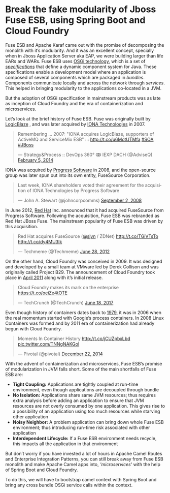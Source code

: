 # Break the fake modularity of Jboss Fuse ESB, using Spring Boot and Cloud Foundry

Fuse  ESB and Apache Karaf came out with the promise of decomposing the monolith with it’s modularity. And it was an excellent concept, specially when in Jboss Application Server aka EAP, we were building larger than life EARs and WARs.  Fuse  ESB uses  [OSGi technology](http://www.osgi.org/what-is-osgi/), which is a set of [_specifications_](https://www.osgi.org/developer/specifications/) that define a dynamic component system for Java. These specifications enable a development model where an application is composed of several components which are packaged in _bundles_. Components communicate locally and across the network through _services_. This helped in bringing modularity to the applications co-located in a JVM. 

But the adoption of OSGi specification in mainstream products was as late as inception of Cloud Foundry and the era of containerization and microservices.

Let’s look at the brief history of  Fuse  ESB.  Fuse  was originally built by  [LogicBlaze](https://www.infoworld.com/article/2654841/applications/logicblaze-s-open-source-fuse-soa-stack-debuts.html) , and was later acquired by [IONA Technologies](https://www.zdnet.com/article/iona-buys-open-source-specialist-logicblaze/) in 2007. 

<blockquote class="twitter-tweet" data-lang="en"><p lang="en" dir="ltr">Remembering ... 2007: &quot;IONA acquires LogicBlaze, supporters of ActiveMQ and ServiceMix ESB&quot; ::: <a href="http://t.co/u6MotUTMfa">http://t.co/u6MotUTMfa</a> <a href="https://twitter.com/hashtag/SOA?src=hash&amp;ref_src=twsrc%5Etfw">#SOA</a> <a href="https://twitter.com/hashtag/JBoss?src=hash&amp;ref_src=twsrc%5Etfw">#JBoss</a></p>&mdash; Strategy&amp;Process :: DevOps 360° ↂ IEXP DACH (@AdviseQ) <a href="https://twitter.com/AdviseQ/status/431169338486190080?ref_src=twsrc%5Etfw">February 5, 2014</a></blockquote>
<script async src="https://platform.twitter.com/widgets.js" charset="utf-8"></script>

IONA was acquired by [Progress Software](http://investors.progress.com/news-releases/news-release-details/progress-software-corporation-acquire-iona-technologies) in 2008, and the open-source group was later spun out into its own entity, FuseSource Corporation. 

<blockquote class="twitter-tweet" data-lang="en"><p lang="en" dir="ltr">Last week, IONA shareholders voted their agreement for the acquisition of IONA Technologies by Progress Software</p>&mdash; John A. Stewart (@johncorpcomms) <a href="https://twitter.com/johncorpcomms/status/906716718?ref_src=twsrc%5Etfw">September 2, 2008</a></blockquote>
<script async src="https://platform.twitter.com/widgets.js" charset="utf-8"></script>

In June 2012, [Red Hat](https://www.redhat.com/en/about/press-releases/red-hat-to-acquire-fusesource) Inc. announced that it had acquired FuseSource from Progress Software. Following the acquisition,  Fuse ESB was rebranded as Red Hat JBoss  Fuse. The mainstream popularity of Fuse ESB was driven by this acquisition.

<blockquote class="twitter-tweet" data-lang="en"><p lang="en" dir="ltr">Red Hat acquires FuseSource (<a href="https://twitter.com/sjvn?ref_src=twsrc%5Etfw">@sjvn</a> / ZDNet) <a href="http://t.co/TGiVTsTo">http://t.co/TGiVTsTo</a> <a href="http://t.co/dy4MU3Ik">http://t.co/dy4MU3Ik</a></p>&mdash; Techmeme (@Techmeme) <a href="https://twitter.com/Techmeme/status/218433905236250624?ref_src=twsrc%5Etfw">June 28, 2012</a></blockquote>
<script async src="https://platform.twitter.com/widgets.js" charset="utf-8"></script>

On the other hand, Cloud Foundry was conceived in 2009. It was designed and developed by a small team at VMware led by Derek Collison and was originally called Project B29. The announcement of Cloud Foundry took place in  [April 2011](https://techcrunch.com/2017/06/18/cloud-foundry-makes-its-mark-on-the-enterprise/)  along with it’s initial release. 

<blockquote class="twitter-tweet" data-lang="en"><p lang="en" dir="ltr">Cloud Foundry makes its mark on the enterprise <a href="https://t.co/oeiZe4tOTE">https://t.co/oeiZe4tOTE</a></p>&mdash; TechCrunch (@TechCrunch) <a href="https://twitter.com/TechCrunch/status/876536267261050880?ref_src=twsrc%5Etfw">June 18, 2017</a></blockquote>
<script async src="https://platform.twitter.com/widgets.js" charset="utf-8"></script>

Even though history of containers dates back to  [1979](https://content.pivotal.io/infographics/moments-in-container-history), it was in 2006 when the real momentum started with Google’s process containers.  In 2008 Linux Containers was formed and by 2011 era of containerization had already begun with Cloud Foundry.

<blockquote class="twitter-tweet" data-lang="en"><p lang="en" dir="ltr">Moments In Container History <a href="http://t.co/jCUZpbxLbd">http://t.co/jCUZpbxLbd</a>  <a href="http://t.co/TNNgNAKGol">pic.twitter.com/TNNgNAKGol</a></p>&mdash; Pivotal (@pivotal) <a href="https://twitter.com/pivotal/status/547105552220684290?ref_src=twsrc%5Etfw">December 22, 2014</a></blockquote>
<script async src="https://platform.twitter.com/widgets.js" charset="utf-8"></script>

With the advent of containerization and microservices,  Fuse ESB’s promise of modularization in JVM falls short. Some of the main shortfalls of Fuse ESB are:

-   **Tight Coupling:**  Applications are tightly coupled at run-time environment, even though applications are decoupled through bundle
-   **No Isolation:**  Applications share same JVM resources; thus requires extra analysis before adding an application to ensure that JVM resources are not overly consumed by one application. This gives rise to a possibility of an application using too much resources while starving other application
-   **Noisy Neighbor:**  A problem application can bring down whole Fuse ESB environment; thus introducing run-time risk associated with other application
-   **Interdependent Lifecycle:**  If a Fuse ESB environment needs recycle, this impacts all the application in that environment

But don’t worry if you have invested a lot of hours in Apache Camel Routes and Enterprise Integration Patterns, you can still break away from  Fuse ESB monolith and make Apache Camel apps into, *'microservices'* with the help of Spring Boot and Cloud Foundry.

To do this, we will have to bootstrap camel context with Spring Boot and bring any cross bundle OSGi service calls within the context.
